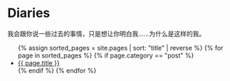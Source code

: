 # Diaries

我会跟你说一些过去的事情，只是想让你明白我……为什么是这样的我。

<ul>
{% assign sorted_pages = site.pages | sort: "title" | reverse %}
{% for page in sorted_pages %}
  {% if page.category == "post" %}
    <li><a href="{{ page.url }}">{{ page.title }}</a></li>
  {% endif %}
{% endfor %}
</ul>
